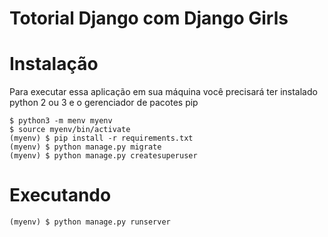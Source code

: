 # Totorial Django com Django Girls

# Instalação
Para executar essa aplicação em sua máquina você precisará ter instalado python 2 ou 3 e o gerenciador de pacotes pip
```
$ python3 -m menv myenv
$ source myenv/bin/activate
(myenv) $ pip install -r requirements.txt
(myenv) $ python manage.py migrate
(myenv) $ python manage.py createsuperuser
``` 

# Executando
```
(myenv) $ python manage.py runserver
```
